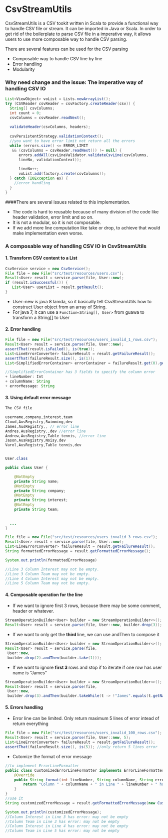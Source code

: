 CsvStreamUtils
==============
CsvStreamUtils is a CSV tookit written in Scala to provide a functional way to handle CSV file or stream. It can be imported in Java or Scala. In order to get rid of the boilerplate to parse CSV file in a imperative way, it allows users to use more composable way to handle CSV parsing. 

There are several features can be used for the CSV parsing

+ Composable way to handle CSV line by line
+ Error handling
+ Modularity

### Why need change and the issue: The imperative way of handling CSV IO
``` Java
List<ViewObject> voList = Lists.newArrayList();
try (CSVReader csvReader = csvFactory.createReader(csv)) {
  String[] csvColumns;
  int count = 0;
  csvColumns = csvReader.readNext();
  
  validateHeader(csvColumns, headers);
  
  csvPersistentStrategy.validationContext();
  //you want to have error limit not return all the errors
  while (errors.size() <= ERROR_LIMIT 
   && (csvColumns = csvReader.readNext()) != null) {
      errors.addAll(csvLineValidator.validateCsvLine(csvColumns,
      lineNo, validationContext));
    
      lineNo++;
      voList.add(factory.create(csvColumns));
  } catch (IOException ex) {
    //error handling
  }
}
```
####There are several issues related to this implementation. 
+ The code is hard to reusable because of many division of the code like header validation, error limit and so on.
+ It is not a modular, so it is not composable.
+ If we add more line computation like take or drop, to achieve that would make implementation even worse.

### A composable way of handling CSV IO in CsvStreamUtils

#### 1. Transform CSV content to a List<T>
``` Java
CsvService service = new CsvService();
File file = new File("src/test/resources/users.csv");
Result<User> result = service.parse(file, User::new);
if (result.isSuccessful()) {
   List<User> userList = result.getResult();
}
```
+ User::new is java 8 lamda, so it basically tell CsvStreamUtils how to construct User object from an array of String.
+ For java 7, it can use a ```Function<String[], User>``` from guawa to transform a String[] to User


#### 2. Error handling
``` Java
File file = new File("src/test/resources/users_invalid_1_rows.csv");
Result<User> result = service.parse(file, User::new);
assertThat(result.isFailed(), is(true));
List<LineErrorConverter> failureResult = result.getFailureResult();
assertThat(failureResult.size(), is(1));
List<SimplifiedErrorContainer> errorContainer = failureResult.get(0).getViolations()

//SimplifiedErrorContainer has 3 fields to specify the column error
+ lineNumber: Int
+ columnName: String
+ errorMessage: String 


```

#### 3. Using default error message
``` Java
The CSV file

username,company,interest,team
Cloud,AusRegistry,Swimming,dev
James,AusRegistry,, // error line
Andres,AusRegistry,,dev //error line
Andrew,AusRegistry,Table tennis, //error line
Jason,AusRegistry,Noisy,dev
Varol,AusRegistry,Table tennis,dev


User.class

public class User {

    @NotEmpty
    private String name;
    @NotEmpty
    private String company;
    @NotEmpty
    private String interest;
    @NotEmpty
    private String team;
  
  
  ...
}

File file = new File("src/test/resources/users_invalid_3_rows.csv");
Result<User> result = service.parse(file, User::new);
List<LineErrorConverter> failureResult = result.getFailureResult();
String formattedErrorMessage = result.getFormattedErrorMessage();

System.out.println(formattedErrorMessage)

//Line 3 Column Interest may not be empty.
//Line 3 Column Team may not be empty.
//Line 4 Column Interest may not be empty.
//Line 5 Column Team may not be empty.

```

#### 4. Composable operation for the line

+ If we want to ignore first 3 rows, because there may be some comment, header or whatever.
``` Java
StreamOperationBuilder<User> builder = new StreamOperationBuilder<>();
Result<User> result = service.parse(file, User::new, builder.drop(3));
```
+ If we want to only get the <b> third </b> line, we can use andThen to compose it
``` Java
StreamOperationBuilder<User> builder = new StreamOperationBuilder<>();
Result<User> result = service.parse(file,
 User::new,
 builder.drop(2).andThen(builder.take(1)));
```
+ If we want to ignore <b> first 3 </b> rows and stop if to iterate if one row has user name is "James"
``` Java
StreamOperationBuilder<User> builder = new StreamOperationBuilder<>();
Result<User> result = service.parse(file,
 User::new,
 builder.drop(3).andThen(builder.takeWhile(t -> !"James".equals(t.getName))));
```

#### 5. Errors handling

+ Error line can be limited. Only return maximum 5 lines of error intead of return everything
``` Java
File file = new File("src/test/resources/users_invalid_100_rows.csv");
Result<User> result = service.parse(file, User::new, 5);
List<LineErrorConverter> failureResult = result.getFailureResult();
assertThat(failureResult.size(), is(5)); //only return 5 lines error


```
+ Cutomize the format of error message
``` Java
//to implement ErrorLineFormatter
public class CustomizedErrorLineFormatter implements ErrorLineFormatter {
    @Override
    public String format(int lineNumber, String columnName, String errorMessage) {
        return "Column " + columnName + " in Line " + lineNumber + " has error: " + errorMessage;
    }
}
//use it
String customizedErrorMessage = result.getFormattedErrorMessage(new CustomizedErrorLineFormatter());

System.out.println(customizedErrorMessage);
//Column Interest in Line 3 has error: may not be empty
//Column Team in Line 3 has error: may not be empty
//Column Interest in Line 4 has error: may not be empty
//Column Team in Line 5 has error: may not be empty
```
